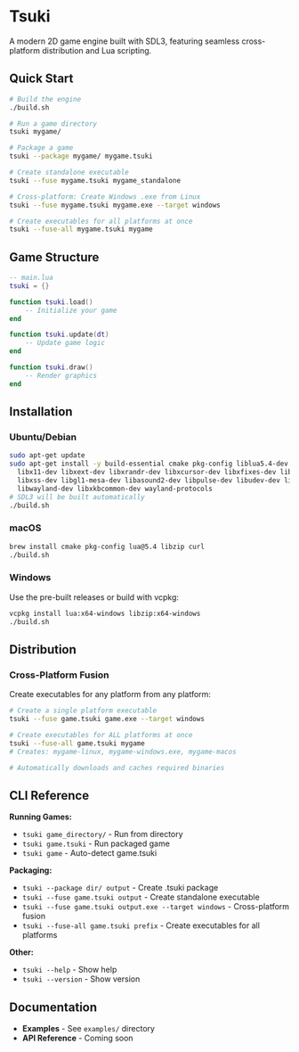 # Tsuki

A modern 2D game engine built with SDL3, featuring seamless cross-platform distribution and Lua scripting.

## Quick Start

```bash
# Build the engine
./build.sh

# Run a game directory
tsuki mygame/

# Package a game
tsuki --package mygame/ mygame.tsuki

# Create standalone executable
tsuki --fuse mygame.tsuki mygame_standalone

# Cross-platform: Create Windows .exe from Linux
tsuki --fuse mygame.tsuki mygame.exe --target windows

# Create executables for all platforms at once
tsuki --fuse-all mygame.tsuki mygame
```

## Game Structure


```lua
-- main.lua
tsuki = {}

function tsuki.load()
    -- Initialize your game
end

function tsuki.update(dt)
    -- Update game logic
end

function tsuki.draw()
    -- Render graphics
end
```

## Installation

### Ubuntu/Debian
```bash
sudo apt-get update
sudo apt-get install -y build-essential cmake pkg-config liblua5.4-dev libzip-dev curl \
  libx11-dev libxext-dev libxrandr-dev libxcursor-dev libxfixes-dev libxi-dev \
  libxss-dev libgl1-mesa-dev libasound2-dev libpulse-dev libudev-dev libdbus-1-dev \
  libwayland-dev libxkbcommon-dev wayland-protocols
# SDL3 will be built automatically
./build.sh
```

### macOS
```bash
brew install cmake pkg-config lua@5.4 libzip curl
./build.sh
```

### Windows
Use the pre-built releases or build with vcpkg:
```bash
vcpkg install lua:x64-windows libzip:x64-windows
./build.sh
```

## Distribution

### Cross-Platform Fusion
Create executables for any platform from any platform:
```bash
# Create a single platform executable
tsuki --fuse game.tsuki game.exe --target windows

# Create executables for ALL platforms at once
tsuki --fuse-all game.tsuki mygame
# Creates: mygame-linux, mygame-windows.exe, mygame-macos

# Automatically downloads and caches required binaries
```

## CLI Reference

**Running Games:**
- `tsuki game_directory/` - Run from directory
- `tsuki game.tsuki` - Run packaged game
- `tsuki game` - Auto-detect game.tsuki

**Packaging:**
- `tsuki --package dir/ output` - Create .tsuki package
- `tsuki --fuse game.tsuki output` - Create standalone executable
- `tsuki --fuse game.tsuki output.exe --target windows` - Cross-platform fusion
- `tsuki --fuse-all game.tsuki prefix` - Create executables for all platforms

**Other:**
- `tsuki --help` - Show help
- `tsuki --version` - Show version

## Documentation

- **Examples** - See `examples/` directory
- **API Reference** - Coming soon